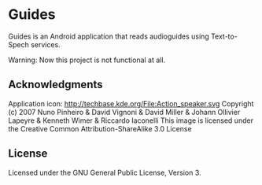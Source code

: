 # Guides #

Guides is an Android application that reads audioguides using Text-to-Spech services.

Warning: Now this project is not functional at all.

## Acknowledgments ##

Application icon:
http://techbase.kde.org/File:Action_speaker.svg
Copyright (c) 2007 Nuno Pinheiro & David Vignoni & David Miller & Johann Ollivier Lapeyre & Kenneth Wimer & Riccardo Iaconelli
This image is licensed under the Creative Common Attribution-ShareAlike 3.0 License

## License ##

Licensed under the GNU General Public License, Version 3.
